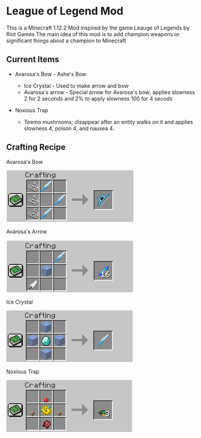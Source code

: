 # League of Legend Mod

This is a Minecraft 1.12.2 Mod inspired by the game Leauge of Legends by Riot Games
The main idea of this mod is to add champion weapons or significant things about a champion to Minecraft

## Current Items

* Avarosa's Bow - Ashe's Bow
	* Ice Crystal - Used to make arrow and bow
	* Avarosa's arrow - Special arrow for Avarosa's bow; applies slowness 2 for 2 seconds and 2% to apply slowness 100 for 4 secods

* Noxious Trap
    * Teemo mushrooms; disappear after an entity walks on it and applies slowness 4, poison 4, and nausea 4.


## Crafting Recipe

Avarosa's Bow

![](images/avaBow.PNG)

Avarosa's Arrow

![](images/avaArrow.PNG)

Ice Crystal

![](images/iceCrystal.PNG)

Noxious Trap

![](images/noxiousTrap.PNG)


